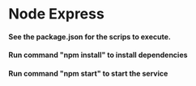 # Node Express
#### See the package.json for the scrips to execute.

#### Run command  "npm install" to install dependencies 
#### Run command  "npm start" to start the service
```
